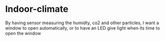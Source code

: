 # Indoor-climate
By having sensor measuring the humidty, co2 and other particles, I want a window to open automatically, or to have an LED give light when its time to open the window
